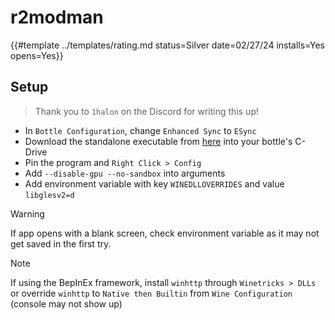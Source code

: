 # r2modman

{{#template ../templates/rating.md status=Silver date=02/27/24 installs=Yes opens=Yes}}

## Setup

> Thank you to `1halon` on the Discord for writing this up!

- In `Bottle Configuration`, change `Enhanced Sync` to `ESync`
- Download the standalone executable from [here](https://github.com/ebkr/r2modmanPlus/releases/latest) into your bottle's C-Drive
- Pin the program and `Right Click > Config`
- Add `--disable-gpu --no-sandbox` into arguments
- Add environment variable with key `WINEDLLOVERRIDES` and value `libglesv2=d`
> [!WARNING]
> If app opens with a blank screen, check environment variable as it may not get saved in the first try.

> [!NOTE]
> If using the BepInEx framework, install `winhttp` through `Winetricks > DLLs` or override `winhttp` to `Native then Builtin` from `Wine Configuration` (console may not show up)